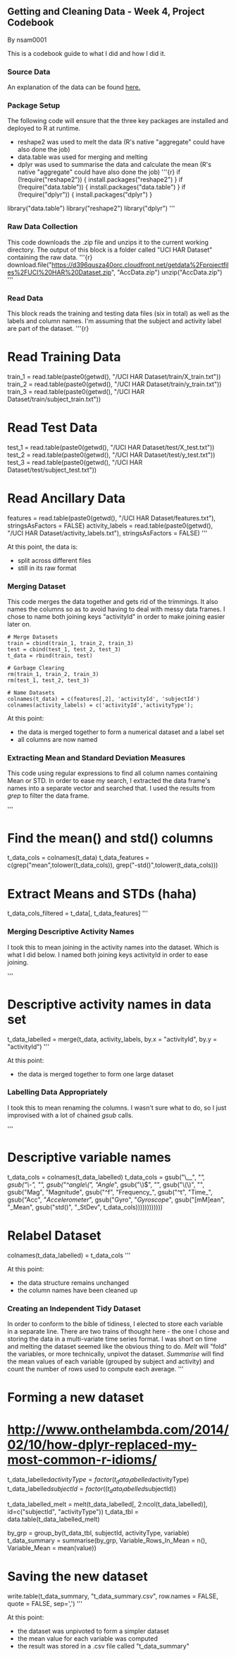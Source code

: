 ## Getting and Cleaning Data - Week 4, Project Codebook

By nsam0001

This is a codebook guide to what I did and how I did it.

### Source Data
An explanation of the data can be found [here.](http://archive.ics.uci.edu/ml/datasets/Human+Activity+Recognition+Using+Smartphones)

### Package Setup
The following code will ensure that the three key packages are installed and deployed to R at runtime. 
- reshape2 was used to melt the data (R's native "aggregate" could have also done the job)
- data.table was used for merging and melting
- dplyr was used to summarise the data and calculate the mean (R's native "aggregate" could have also done the job) 
'''{r}
if (!require("reshape2")) { install.packages("reshape2") }
if (!require("data.table")) { install.packages("data.table") }
if (!require("dplyr")) { install.packages("dplyr") }

library("data.table")
library("reshape2")
library("dplyr")
'''

### Raw Data Collection
This code downloads the .zip file and unzips it to the current working directory. The output of this block is a folder called "UCI HAR Dataset" containing the raw data.
'''{r}
download.file("https://d396qusza40orc.cloudfront.net/getdata%2Fprojectfiles%2FUCI%20HAR%20Dataset.zip", "AccData.zip")
unzip("AccData.zip")
'''

### Read Data
This block reads the training and testing data files (six in total) as well as the labels and column names. I'm assuming that the subject and activity label are part of the dataset.
'''{r}
# Read Training Data
train_1 = read.table(paste0(getwd(), "/UCI HAR Dataset/train/X_train.txt"))
train_2 = read.table(paste0(getwd(), "/UCI HAR Dataset/train/y_train.txt"))
train_3 = read.table(paste0(getwd(), "/UCI HAR Dataset/train/subject_train.txt"))

# Read Test Data
test_1 = read.table(paste0(getwd(), "/UCI HAR Dataset/test/X_test.txt"))
test_2 = read.table(paste0(getwd(), "/UCI HAR Dataset/test/y_test.txt"))
test_3 = read.table(paste0(getwd(), "/UCI HAR Dataset/test/subject_test.txt"))

# Read Ancillary Data
features = read.table(paste0(getwd(), "/UCI HAR Dataset/features.txt"), stringsAsFactors = FALSE)
activity_labels = read.table(paste0(getwd(), "/UCI HAR Dataset/activity_labels.txt"), stringsAsFactors = FALSE)
'''

At this point, the data is:
- split across different files
- still in its raw format

### Merging Dataset
This code merges the data together and gets rid of the trimmings. It also names the columns so as to avoid having to deal with messy data frames. I chose to name both joining keys "activityId" in order to make joining easier later on.
```{r eval=FALSE}
# Merge Datasets
train = cbind(train_1, train_2, train_3)
test = cbind(test_1, test_2, test_3)
t_data = rbind(train, test)

# Garbage Clearing
rm(train_1, train_2, train_3)
rm(test_1, test_2, test_3)

# Name Datasets 
colnames(t_data) = c(features[,2], 'activityId', 'subjectId')
colnames(activity_labels) = c('activityId','activityType');
```

At this point:
- the data is merged together to form a numerical dataset and a label set
- all columns are now named

### Extracting Mean and Standard Deviation Measures
This code using regular expressions to find all column names containing Mean or STD. In order to ease my search, I extracted the data frame's names into a separate vector and searched that. I used the results from *grep* to filter the data frame.

'''
# Find the mean() and std() columns
t_data_cols = colnames(t_data)
t_data_features = c(grep("mean",tolower(t_data_cols)), grep("-std()",tolower(t_data_cols)))

# Extract Means and STDs (haha)
t_data_cols_filtered = t_data[, t_data_features]
'''

### Merging Descriptive Activity Names
I took this to mean joining in the activity names into the dataset. Which is what I did below. I named both joining keys activityId in order to ease joining.

'''
# Descriptive activity names in data set
t_data_labelled = merge(t_data, activity_labels, by.x = "activityId", by.y = "activityId")
'''

At this point:
- the data is merged together to form one large dataset

### Labelling Data Appropriately
I took this to mean renaming the columns. I wasn't sure what to do, so I just improvised with a lot of chained *gsub* calls.

'''
# Descriptive variable names
t_data_cols = colnames(t_data_labelled)
t_data_cols =
	gsub("\\__", "_",
	gsub("\\-", "",
	gsub("^angle\\(", "Angle_",
	gsub("\\)$", "",
	gsub("\\(\\)", "",
	gsub("Mag", "Magnitude",
	gsub("^f", "Frequency_", 
	gsub("^t", "Time_",
	gsub("Acc", "_Accelerometer_",
	gsub("Gyro", "_Gyroscope_",
	gsub("[mM]ean", "_Mean",
	gsub("std()", "_StDev",
	t_data_cols))))))))))))

# Relabel Dataset
colnames(t_data_labelled) = t_data_cols
'''

At this point:
- the data structure remains unchanged
- the column names have been cleaned up

### Creating an Independent Tidy Dataset
In order to conform to the bible of tidiness, I elected to store each variable in a separate line. There are two trains of thought here - the one I chose and storing the data in a multi-variate time series format. I was short on time and melting the dataset seemed like the obvious thing to do.
*Melt* will "fold" the variables, or more technically, unpivot the dataset. *Summarise* will find the mean values of each variable (grouped by subject and activity) and count the number of rows used to compute each average.
'''
# Forming a new dataset
# http://www.onthelambda.com/2014/02/10/how-dplyr-replaced-my-most-common-r-idioms/

t_data_labelled$activityType = factor(t_data_labelled$activityType)
t_data_labelled$subjectId = factor((t_data_labelled$subjectId))

t_data_labelled_melt = melt(t_data_labelled[, 2:ncol(t_data_labelled)], id=c("subjectId", "activityType"))
t_data_tbl = data.table(t_data_labelled_melt)

by_grp = group_by(t_data_tbl, subjectId, activityType, variable)
t_data_summary = summarise(by_grp, Variable_Rows_In_Mean = n(), Variable_Mean = mean(value))

# Saving the new dataset
write.table(t_data_summary, "t_data_summary.csv", row.names = FALSE, quote = FALSE, sep=',')
'''

At this point:
- the dataset was unpivoted to form a simpler dataset
- the mean value for each variable was computed
- the result was stored in a .csv file called "t_data_summary"

